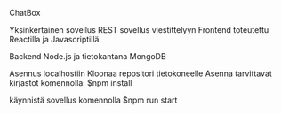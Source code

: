 ChatBox

Yksinkertainen sovellus REST sovellus viestittelyyn 
Frontend toteutettu Reactilla ja Javascriptillä

Backend Node.js ja tietokantana MongoDB

Asennus localhostiin
Kloonaa repositori tietokoneelle
Asenna tarvittavat kirjastot komennolla:
$npm install 

käynnistä sovellus komennolla
$npm run start


